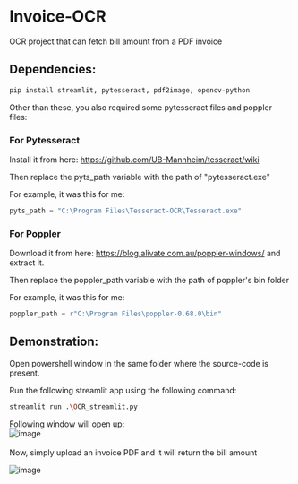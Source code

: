 # Invoice-OCR
OCR project that can fetch bill amount from a PDF invoice

## Dependencies:

```bash
pip install streamlit, pytesseract, pdf2image, opencv-python
```

Other than these, you also required some pytesseract files and poppler files:


### For Pytesseract
Install it from here: https://github.com/UB-Mannheim/tesseract/wiki

Then replace the pyts_path variable with the path of "pytesseract.exe"

For example, it was this for me:
```python
pyts_path = "C:\Program Files\Tesseract-OCR\Tesseract.exe"
```


### For Poppler
Download it from here: https://blog.alivate.com.au/poppler-windows/
and extract it.

Then replace the poppler_path variable with the path of poppler's bin folder

For example, it was this for me:
```python
poppler_path = r"C:\Program Files\poppler-0.68.0\bin"
```

## Demonstration:
Open powershell window in the same folder where the source-code is present.

Run the following streamlit app using the following command:

```bash
streamlit run .\OCR_streamlit.py
```

Following window will open up:
<br>
![image](https://user-images.githubusercontent.com/92942861/167298480-5a674664-eb0d-480f-aa5a-3a59ce076926.png)
<br>
<br>
Now, simply upload an invoice PDF and it will return the bill amount

![image](https://user-images.githubusercontent.com/92942861/167298732-f5cfefab-3a95-410f-bf8d-90da5f143834.png)

